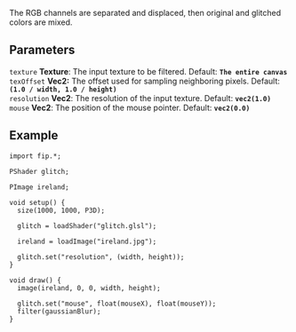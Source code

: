The RGB channels are separated and displaced, then original and glitched colors are mixed.

## Parameters
`texture` **Texture**: The input texture to be filtered. Default: **`The entire canvas`**
<br>
`texOffset` **Vec2:** The offset used for sampling neighboring pixels. Default: **`(1.0 / width, 1.0 / height)`**
<br>
`resolution` **Vec2**: The resolution of the input texture. Default: **`vec2(1.0)`**
<br>
`mouse` **Vec2**: The position of the mouse pointer. Default: **`vec2(0.0)`**

## Example
```processing
import fip.*;

PShader glitch;

PImage ireland;

void setup() {
  size(1000, 1000, P3D);

  glitch = loadShader("glitch.glsl");

  ireland = loadImage("ireland.jpg");

  glitch.set("resolution", (width, height));
}

void draw() {
  image(ireland, 0, 0, width, height);

  glitch.set("mouse", float(mouseX), float(mouseY));
  filter(gaussianBlur);
}

```